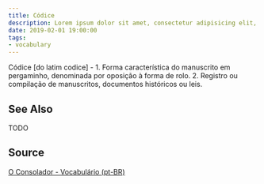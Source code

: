 ```yaml
---
title: Códice
description: Lorem ipsum dolor sit amet, consectetur adipisicing elit, sed do eiusmod tempor incididunt ut labore et dolore magna aliqua.  TODO
date: 2019-02-01 19:00:00
tags:
- vocabulary
---
```


Códice [do latim codice] - 1. Forma característica do manuscrito em pergaminho, denominada por oposição à forma de rolo. 2. Registro ou compilação de manuscritos, documentos históricos ou leis.

## See Also
TODO

## Source
[O Consolador - Vocabulário (pt-BR)](http://www.oconsolador.com.br/linkfixo/vocabulario/principal.html)


